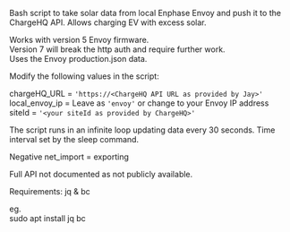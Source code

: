 Bash script to take solar data from local Enphase Envoy and push it to the ChargeHQ API.
Allows charging EV with excess solar.

Works with version 5 Envoy firmware.  
Version 7 will break the http auth and require further work.    
Uses the Envoy production.json data.

Modify the following values in the script:

chargeHQ_URL = `'https://<ChargeHQ API URL as provided by Jay>'`  
local_envoy_ip = Leave as `'envoy'` or change to your Envoy IP address  
siteId = `'<your siteId as provided by ChargeHQ>'`  

The script runs in an infinite loop updating data every 30 seconds. Time interval set by the sleep command.

Negative net_import = exporting  

Full API not documented as not publicly available.

Requirements: jq & bc

eg.  
sudo apt install jq bc
